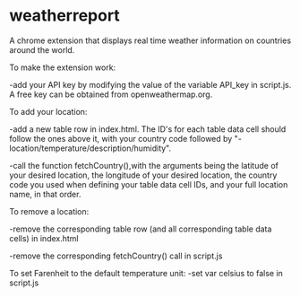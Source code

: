 # weatherreport
A chrome extension that displays real time weather information on countries around the world. 

To make the extension work: 

-add your API key by modifying the value of the variable API_key in script.js. A free key can be obtained from openweathermap.org. 


To add your location: 

-add a new table row in index.html. The ID's for each table data cell should follow the ones above it, with your country code followed by "-location/temperature/description/humidity". 

-call the function fetchCountry(),with the arguments being the latitude of your desired location, the longitude of your desired location, 
 the country code you used when defining your table data cell IDs, and your full location name, in that order.
 
 
To remove a location:

-remove the corresponding table row (and all corresponding table data cells) in index.html

-remove the corresponding fetchCountry() call in script.js


To set Farenheit to the default temperature unit:
-set var celsius to false in script.js
